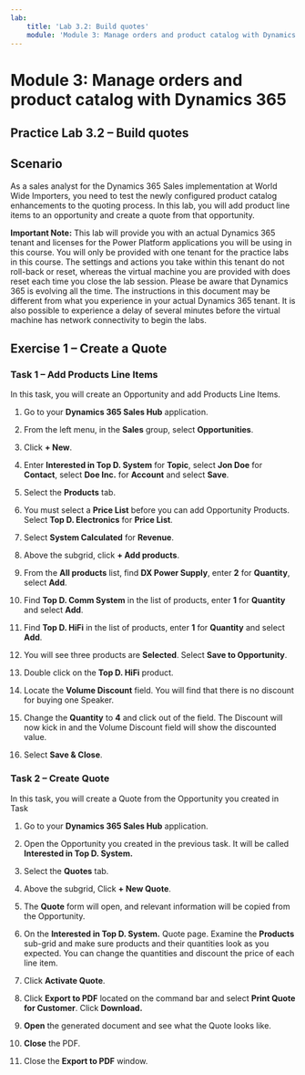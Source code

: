```yaml
---
lab:
    title: 'Lab 3.2: Build quotes'
    module: 'Module 3: Manage orders and product catalog with Dynamics 365'
---
```



Module 3: Manage orders and product catalog with Dynamics 365
==============================

## Practice Lab 3.2 – Build quotes

Scenario
--------

As a sales analyst for the Dynamics 365 Sales implementation at World Wide
Importers, you need to test the newly configured product catalog enhancements to
the quoting process. In this lab, you will add product line items to an
opportunity and create a quote from that opportunity.

**Important Note:** This lab will provide you with an actual Dynamics 365 tenant and licenses for the Power Platform applications you will be using in this course. You will only be provided with one tenant for the practice labs in this course. The settings and actions you take within this tenant do not roll-back or reset, whereas the virtual machine you are provided with does reset each time you close the lab session. Please be aware that Dynamics 365 is evolving all the time. The instructions in this document may be different from what you experience in your actual Dynamics 365 tenant. It is also possible to experience a delay of several minutes before the virtual machine has network connectivity to begin the labs.


Exercise 1 – Create a Quote
-------------------------

### Task 1 – Add Products Line Items

In this task, you will create an Opportunity and add Products Line Items.

1.  Go to your **Dynamics 365 Sales Hub** application.

2.  From the left menu, in the **Sales** group, select **Opportunities**.

3.  Click **+ New**.

4.  Enter **Interested in Top D. System** for **Topic**, select **Jon Doe** for
    **Contact**, select **Doe Inc.** for **Account** and select **Save**.

5.  Select the **Products** tab. 

6.  You must select a **Price List** before you can add Opportunity Products.
    Select **Top D. Electronics** for **Price List**.

7.  Select **System Calculated** for **Revenue**.

8.  Above the subgrid, click **+ Add products**.

9.  From the **All products** list, find **DX Power Supply**, enter **2** for
    **Quantity**, select **Add**.

10. Find **Top D. Comm System** in the list of products, enter **1** for
    **Quantity** and select **Add**.

11. Find **Top D. HiFi** in the list of products, enter **1** for
    **Quantity** and select **Add**.

12. You will see three products are **Selected**. Select **Save to Opportunity**.

13. Double click on the **Top D. HiFi** product.

14. Locate the **Volume Discount** field. You will find that there is no
    discount for buying one Speaker. 

15. Change the **Quantity** to **4** and click out of the field. The Discount will now kick in and the
    Volume Discount field will show the discounted value.

16. Select **Save & Close**.


### Task 2 – Create Quote

In this task, you will create a Quote from the Opportunity you created in Task

1.  Go to your **Dynamics 365 Sales Hub** application.

2.  Open the Opportunity you created in the previous task. It will be called **Interested in Top D. System.**

3.  Select the **Quotes** tab.

4.  Above the subgrid, Click **+ New Quote**.

5.  The **Quote** form will open, and relevant information will be copied from the
    Opportunity.

6.  On the **Interested in Top D. System.** Quote page. Examine the **Products** sub-grid and make sure products and their
    quantities look as you expected. You can change the quantities and discount
    the price of each line item.

7.  Click **Activate Quote**.

8.  Click **Export to PDF** located on the command bar and select **Print Quote for Customer**. Click **Download.**

9.  **Open** the generated document and see what the Quote looks like.

10. **Close** the PDF.

11. Close the **Export to PDF** window.

